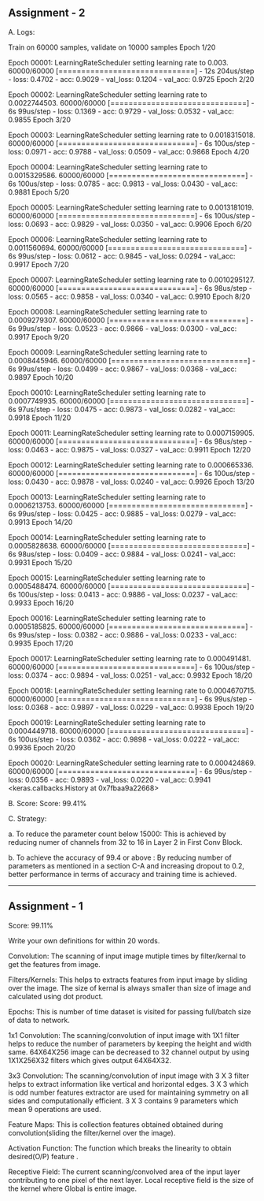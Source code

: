 Assignment - 2
------------------------------------------------------------------------------------------------------------------------------
A. Logs:

Train on 60000 samples, validate on 10000 samples
Epoch 1/20

Epoch 00001: LearningRateScheduler setting learning rate to 0.003.
60000/60000 [==============================] - 12s 204us/step - loss: 0.4702 - acc: 0.9029 - val_loss: 0.1204 - val_acc: 0.9725
Epoch 2/20

Epoch 00002: LearningRateScheduler setting learning rate to 0.0022744503.
60000/60000 [==============================] - 6s 99us/step - loss: 0.1369 - acc: 0.9729 - val_loss: 0.0532 - val_acc: 0.9855
Epoch 3/20

Epoch 00003: LearningRateScheduler setting learning rate to 0.0018315018.
60000/60000 [==============================] - 6s 100us/step - loss: 0.0971 - acc: 0.9788 - val_loss: 0.0509 - val_acc: 0.9868
Epoch 4/20

Epoch 00004: LearningRateScheduler setting learning rate to 0.0015329586.
60000/60000 [==============================] - 6s 100us/step - loss: 0.0785 - acc: 0.9813 - val_loss: 0.0430 - val_acc: 0.9881
Epoch 5/20

Epoch 00005: LearningRateScheduler setting learning rate to 0.0013181019.
60000/60000 [==============================] - 6s 100us/step - loss: 0.0693 - acc: 0.9829 - val_loss: 0.0350 - val_acc: 0.9906
Epoch 6/20

Epoch 00006: LearningRateScheduler setting learning rate to 0.0011560694.
60000/60000 [==============================] - 6s 99us/step - loss: 0.0612 - acc: 0.9845 - val_loss: 0.0294 - val_acc: 0.9917
Epoch 7/20

Epoch 00007: LearningRateScheduler setting learning rate to 0.0010295127.
60000/60000 [==============================] - 6s 98us/step - loss: 0.0565 - acc: 0.9858 - val_loss: 0.0340 - val_acc: 0.9910
Epoch 8/20

Epoch 00008: LearningRateScheduler setting learning rate to 0.0009279307.
60000/60000 [==============================] - 6s 99us/step - loss: 0.0523 - acc: 0.9866 - val_loss: 0.0300 - val_acc: 0.9917
Epoch 9/20

Epoch 00009: LearningRateScheduler setting learning rate to 0.0008445946.
60000/60000 [==============================] - 6s 99us/step - loss: 0.0499 - acc: 0.9867 - val_loss: 0.0368 - val_acc: 0.9897
Epoch 10/20

Epoch 00010: LearningRateScheduler setting learning rate to 0.0007749935.
60000/60000 [==============================] - 6s 97us/step - loss: 0.0475 - acc: 0.9873 - val_loss: 0.0282 - val_acc: 0.9918
Epoch 11/20

Epoch 00011: LearningRateScheduler setting learning rate to 0.0007159905.
60000/60000 [==============================] - 6s 98us/step - loss: 0.0463 - acc: 0.9875 - val_loss: 0.0327 - val_acc: 0.9911
Epoch 12/20

Epoch 00012: LearningRateScheduler setting learning rate to 0.000665336.
60000/60000 [==============================] - 6s 100us/step - loss: 0.0430 - acc: 0.9878 - val_loss: 0.0240 - val_acc: 0.9926
Epoch 13/20

Epoch 00013: LearningRateScheduler setting learning rate to 0.0006213753.
60000/60000 [==============================] - 6s 99us/step - loss: 0.0425 - acc: 0.9885 - val_loss: 0.0279 - val_acc: 0.9913
Epoch 14/20

Epoch 00014: LearningRateScheduler setting learning rate to 0.0005828638.
60000/60000 [==============================] - 6s 98us/step - loss: 0.0409 - acc: 0.9884 - val_loss: 0.0241 - val_acc: 0.9931
Epoch 15/20

Epoch 00015: LearningRateScheduler setting learning rate to 0.0005488474.
60000/60000 [==============================] - 6s 100us/step - loss: 0.0413 - acc: 0.9886 - val_loss: 0.0237 - val_acc: 0.9933
Epoch 16/20

Epoch 00016: LearningRateScheduler setting learning rate to 0.0005185825.
60000/60000 [==============================] - 6s 99us/step - loss: 0.0382 - acc: 0.9886 - val_loss: 0.0233 - val_acc: 0.9935
Epoch 17/20

Epoch 00017: LearningRateScheduler setting learning rate to 0.000491481.
60000/60000 [==============================] - 6s 100us/step - loss: 0.0374 - acc: 0.9894 - val_loss: 0.0251 - val_acc: 0.9932
Epoch 18/20

Epoch 00018: LearningRateScheduler setting learning rate to 0.0004670715.
60000/60000 [==============================] - 6s 99us/step - loss: 0.0368 - acc: 0.9897 - val_loss: 0.0229 - val_acc: 0.9938
Epoch 19/20

Epoch 00019: LearningRateScheduler setting learning rate to 0.0004449718.
60000/60000 [==============================] - 6s 100us/step - loss: 0.0362 - acc: 0.9898 - val_loss: 0.0222 - val_acc: 0.9936
Epoch 20/20

Epoch 00020: LearningRateScheduler setting learning rate to 0.000424869.
60000/60000 [==============================] - 6s 99us/step - loss: 0.0356 - acc: 0.9893 - val_loss: 0.0220 - val_acc: 0.9941
<keras.callbacks.History at 0x7fbaa9a22668>

B. Score:
Score:    99.41%

C. Strategy:

a. To reduce the parameter count below 15000: This is achieved by reducing numer of channels from 32 to 16 in Layer 2 in First Conv Block.

b. To achieve the accuracy of 99.4 or above : By reducing number of parameters as mentioned in a section C-A and increasing dropout to 0.2, better performance in terms of accuracy and training time is achieved.

------------------------------------------------------------------------------------------------------------------------------
Assignment - 1
------------------------------------------------------------------------------------------------------------------------------

Score:    99.11%

Write your own definitions for within 20 words.

Convolution: The scanning of input image mutiple times by filter/kernal to get the features from image. 

Filters/Kernels: This helps to extracts features from input image by sliding over the image. The size of kernal is always 
smaller than size of image and calculated using dot product.

Epochs: This is number of time dataset is visited for passing full/batch size of data to network.

1x1 Convolution: The scanning/convolution of input image with 1X1 filter helps to reduce the number of parameters by keeping the height and width same. 64X64X256 image can be decreased to 32 channel output by using 1X1X256X32 filters which gives output 64X64X32.

3x3 Convolution: The scanning/convolution of input image with 3 X 3 filter helps to extract information like vertical and horizontal edges. 3 X 3 which is odd number features extractor are used for maintaining symmetry on all sides and computationally efficient.
3 X 3 contains 9 parameters which mean 9 operations are used.

Feature Maps: This is collection features obtained obtained during convolution(sliding the filter/kernel over the image).

Activation Function: The function  which breaks the linearity to obtain desired(O/P) feature .

Receptive Field: The current scanning/convolved area of the input layer contributing to one pixel of the next layer. Local receptive field is the size of the kernel where Global is entire image.



